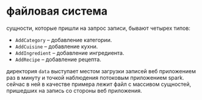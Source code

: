 # файловая система

сущности, которые пришли на запрос записи, бывают четырех типов:

* `AddCategory` – добавление категории.
* `AddCuisine` – добавление кухни.
* `AddIngredient` – добавление ингредиента.
* `AddRecipe` – добавление рецепта.

директория `data` выступает местом загрузки записей веб приложением раз в минуту и точкой наблюдения потоковым приложением spark. сейчас в ней в качестве примера лежит файл с массивом сущностей, пришедших на запись со стороны веб приложения.
